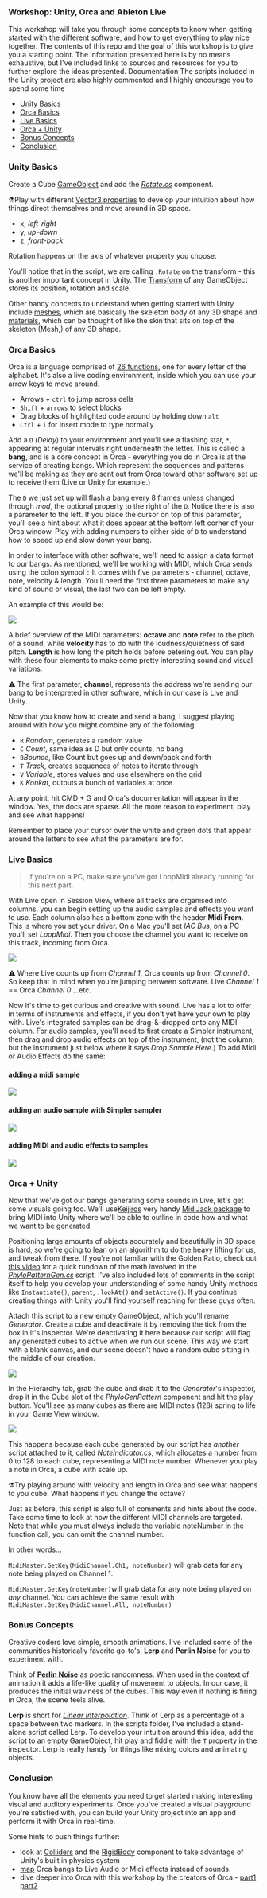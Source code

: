 ﻿### Workshop: Unity, Orca and Ableton Live

This workshop will take you through some concepts to know when getting started with the different software, and how to get everything to play nice together. The contents of this repo and the goal of this workshop is to give you a starting point. The information presented here is by no means exhaustive, but I've included links to sources and resources for you to further  explore the ideas presented. Documentation The scripts included in the Unity project are also highly commented and I highly encourage you to spend some time 

- [Unity Basics](#unity-basics)
- [Orca Basics](#orca-basics)
- [Live Basics](#live-basics)
- [Orca + Unity](#orca-+-unity)
- [Bonus Concepts](#bonus-concepts)
- [Conclusion](#conclusion)

### Unity Basics

Create a Cube [GameObject](https://docs.unity3d.com/560/Documentation/Manual/class-GameObject.html) and add the _[Rotate.cs](https://github.com/elizasj/GenerativeAudioViz_/blob/master/Assets/Scripts/Rotate.cs)_ component. 

⚗️Play with different [Vector3 properties](https://docs.unity3d.com/ScriptReference/Vector3.html) to develop your intuition about how things direct themselves and move around in 3D space.  
- x, _left-right_
- y,  _up-down_
- z, _front-back_

Rotation happens on the axis of whatever property you choose.

You'll notice that in the script, we are calling ```.Rotate```  on the transform - this is another important concept in Unity. The [Transform](https://docs.unity3d.com/ScriptReference/Transform.html) of any GameObject stores its position, rotation and scale. 

Other handy concepts to understand when getting started with Unity include [meshes](https://docs.unity3d.com/Manual/AnatomyofaMesh.html), which are basically the skeleton body of any 3D shape and [materials](https://docs.unity3d.com/Manual/Materials.html), which can be thought of like the skin that sits on top of the skeleton (Mesh,) of any 3D shape.
    
### Orca Basics
Orca is a language comprised of [26 functions](https://github.com/hundredrabbits/Orca), one for every letter of the alphabet. It's also a live coding environment, inside which you can use your arrow keys to move around. 
    
-  Arrows + `ctrl`  to jump across cells
-   `Shift` + `arrows` to select blocks
-   Drag blocks of highlighted code around by holding down `alt` 
-   `Ctrl` + `i` for insert mode to type normally

Add a  `D` (_Delay_) to your environment and you'll see a flashing star, `*`, appearing at regular intervals right underneath the letter. This is called a __bang__, and is a core concept in Orca - everything you do in Orca is at the service of creating bangs. Which represent the sequences and patterns we'll be making as they are sent out from Orca toward other software set up to receive them (Live or Unity for example.) 

The `D` we just set up will flash a bang every 8 frames unless changed through _mod_, the optional property to the right of the `D`. Notice there is also a parameter to the left. If you place the cursor on top of this parameter, you'll see a hint about what it does appear at the bottom left corner of your Orca window. Play with adding numbers to either side of `D` to understand how to speed up and slow down your bang.
    
In order to interface with other software, we'll need to assign a data format to our bangs. As mentioned, we'll be working with MIDI, which Orca sends using the colon symbol `:` It comes with five parameters - channel, octave, note, velocity & length. You'll need the first three parameters to make any kind of sound or visual, the last two can be left empty.

An example of this would be:

![](https://github.com/elizasj/GenerativeAudioViz_/blob/master/Assets/Static/orcademo.gif)

A brief overview of the MIDI parameters:  __octave__ and __note__ refer to the pitch of a sound, while __velocity__ has to do with the loudness/quietness of said pitch. __Length__ is how long the pitch holds before petering out. You can play with these four elements to make some pretty interesting sound and visual variations.

⚠️ The first parameter, __channel__, represents the address we're sending our bang to be interpreted in other software, which in our case is Live and Unity.

Now that you know how to create and send a bang, I suggest playing around with how you might combine any of the following: 

-   `R` _Random_, generates a random value
-   `C` _Count_, same idea as D but only counts, no bang 
-   `B`_Bounce_, like Count but goes up and down/back and forth
-   `T` _Track_, creates sequences of notes to iterate through
-   `V` _Variable_, stores values and use elsewhere on the grid
-   `K` _Konkat_, outputs a bunch of variables at once

At any point, hit CMD + G and Orca's documentation will appear in the window. Yes, the docs are sparse. All the more reason to experiment, play and see what happens! 

Remember to place your cursor over the white and green dots that appear around the letters to see what the parameters are for. 

### Live Basics
>If you're on a PC, make sure you've got LoopMidi already running for this next part. 

With Live open in Session View, where all tracks are organised into columns, you can begin setting up the audio samples and effects you want to use. Each column also has a bottom zone with the header __Midi From__. This is where you set your driver. On a Mac you'll set _IAC Bus_, on a PC you'll set _LoopMidi_. Then you choose the channel you want to receive on this track, incoming from Orca.

![](https://github.com/elizasj/GenerativeAudioViz_/blob/master/Assets/Static/Screenshot%202019-11-18%20at%2017.00.25.png?raw=true)

⚠️ Where Live counts up from _Channel 1_, Orca counts up from _Channel 0_. So keep that in mind when you're jumping between software. Live _Channel 1_ == Orca _Channel 0_ ...etc.

Now it's time to get curious and creative with sound. Live has a lot to offer in terms of instruments and effects, if you don't yet have your own to play with. Live's integrated samples can be drag-&-dropped onto any MIDI column. For audio samples, you'll need to first create a Simpler instrument, then drag and drop audio effects on top of the instrument, (not the column, but the instrument just below where it says _Drop Sample Here_.) To add Midi or Audio Effects do the same:
#### adding a midi sample    
![](https://github.com/elizasj/GenerativeAudioViz_/blob/master/Assets/Static/midisample.gif)

#### adding an audio sample with Simpler sampler
![](https://github.com/elizasj/GenerativeAudioViz_/blob/master/Assets/Static/simplersampling.gif)

#### adding MIDI and audio effects to samples
![](https://github.com/elizasj/GenerativeAudioViz_/blob/master/Assets/Static/addingfx.gif)

### Orca  + Unity
Now that we've got our bangs generating some sounds in Live, let's get some visuals going too.  We'll use[Keijiros](https://twitter.com/_kzr?lang=en) very handy [MidiJack package](https://github.com/keijiro/MidiJack) to bring MIDI into Unity where we'll be able to outline in code how and what we want to be generated. 

Positioning large amounts of objects accurately and beautifully in 3D space is hard, so we're going to lean on an algorithm to do the heavy lifting for us, and tweak from there. If you're not familiar with the Golden Ratio, check out [this video](https://www.youtube.com/watch?v=KWoJgHFYWxY&t=196s) for a quick rundown of the math involved in the _[PhyloPatternGen.cs](https://github.com/elizasj/GenerativeAudioViz_/blob/master/Assets/Scripts/PhyloPatternGen.cs)_  script. I've also included lots of comments in the script itself to help you develop your understanding of some handy Unity methods like `Instantiate()`, `parent`, `.lookAt()` and `setActive()`. If you continue creating things with Unity you'll find yourself reaching for these  guys often.

Attach this script to a new empty GameObject, which you'll rename _Generator_. Create a cube and deactivate it by removing the tick from the box in it's inspector.  We're deactivating it here because our script will flag any generated cubes to active when we run our scene. This way we start with a blank canvas, and our scene doesn't have a random cube sitting in the middle of our creation. 

![](https://github.com/elizasj/GenerativeAudioViz_/blob/master/Assets/Static/Screenshot%202019-11-18%20at%2020.07.29.png?raw=true)

In the Hierarchy tab, grab the cube and drab it to the _Generator_'s inspector, drop it in the Cube slot of the _PhyloGenPattern_ component and hit the play button. You'll see as many cubes as there are MIDI notes (128) spring to life in your Game View window. 

![](https://raw.githubusercontent.com/elizasj/GenerativeAudioViz_/master/Assets/Static/phygen.gif)

This happens because each cube generated by our script has _another_ script attached to it, called _NoteIndicator.cs_, which allocates a number from 0 to 128 to each cube, representing a MIDI note number. Whenever you play a note in Orca, a cube with scale up. 

⚗️Try playing around with velocity and length in Orca and see what happens to you cube. What happens if you change the octave?

Just as before, this script is also full of comments and hints about the code. Take some time to look at how the different MIDI channels are targeted. Note that while you must always include the variable noteNumber in the function call, you can omit the channel number. 

In other words...

`MidiMaster.GetKey(MidiChannel.Ch1, noteNumber)`  will grab data for any note being played on Channel 1.

`MidiMaster.GetKey(noteNumber)`will grab data for any note being played on _any_ channel. You can achieve the same result with `MidiMaster.GetKey(MidiChannel.All, noteNumber)` 

### Bonus Concepts
Creative coders love simple, smooth animations. I've included some of the communities historically favorite go-to's, __Lerp__ and __Perlin Noise__ for you to experiment with.

Think of [__Perlin Noise__](https://en.wikipedia.org/wiki/Perlin_noise) as poetic randomness. When used in the context of animation it adds a life-like quality of movement to objects. In our case, it produces the initial waviness of the cubes. This way even if nothing is firing in Orca, the scene feels alive.

__Lerp__ is short for [_Linear Interpolation_](https://en.wikipedia.org/wiki/Linear_interpolation).  Think of Lerp as a percentage of a space between two markers. In the scripts folder, I've included a stand-alone script called Lerp. To develop your intuition around this idea, add the script to an empty GameObject, hit play and fiddle with the `T` property in the inspector. Lerp is really handy for things like mixing colors and animating objects.

### Conclusion

You know have all the elements you need to get started making interesting visual and auditory experiments. Once you've created a visual playground you're satisfied with, you can build your Unity project into an app and perform it with Orca in real-time.

Some hints to push things further: 
- look at [Colliders](https://docs.unity3d.com/Manual/CollidersOverview.html) and the [RigidBody](https://docs.unity3d.com/ScriptReference/Rigidbody.html) component to take advantage of Unity's built in physics system
- [map](https://help.ableton.com/hc/en-us/articles/360000038859-Making-custom-MIDI-Mappings) Orca bangs to Live Audio or Midi effects instead of sounds.
- dive deeper into Orca with this workshop by the creators of Orca - [part1](https://www.youtube.com/watch?v=WIzI_PSBw6o) [part2](https://www.youtube.com/watch?v=g3WHZ4hNYIM)
